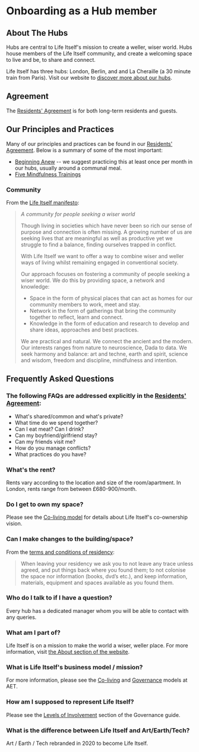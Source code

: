 # Onboarding as a Hub member 

## About The Hubs

Hubs are central to Life Itself's mission to create a weller, wiser world. Hubs house members of the Life Itself community, and create a welcoming space to live and be, to share and connect. 

Life Itself has three hubs: London, Berlin, and and La Cheraille (a 30 minute train from Paris). Visit our website to [discover more about our hubs](https://lifeitself.us/hubs/). 

## Agreement

The [Residents' Agreement](./agreement/) is for both long-term residents and guests.

## Our Principles and Practices

Many of our principles and practices can be found in our [Residents' Agreement](./hubs/agreement/). Below is a summary of some of the most important:

* [Beginning Anew][ba] -- we suggest practicing this at least once per month in our hubs, usually around a communal meal. 
* [Five Mindfulness Trainings][5mt]

[ba]: /beginning-anew/
[5mt]: /five-mindfulness-trainings/

### Community

From the [Life Itself manifesto](https://lifeitself.us/manifesto/):

>_A community for people seeking a wiser world_
>
>Though living in societies which have never been so rich our sense of purpose and connection is often missing. A growing number of us are seeking lives that are meaningful as well as productive yet we struggle to find a balance, finding ourselves trapped in conflict.
>
>With Life Itself we want to offer a way to combine wiser and weller ways of living whilst remaining engaged in conventional society.
>
>Our approach focuses on fostering a community of people seeking a wiser world. We do this by providing space, a network and knowledge: 
>* Space in the form of physical places that can act as homes for our community members to work, meet and stay. 
>* Network in the form of gatherings that bring the community together to reflect, learn and connect. 
>* Knowledge in the form of education and research to develop and share ideas, approaches and best practices.
>
>We are practical and natural. We connect the ancient and the modern. Our interests ranges from nature to neuroscience, Dada to data. We seek harmony and balance: art and techne, earth and spirit, science and wisdom, freedom and discipline, mindfulness and intention. 


## Frequently Asked Questions

### The following FAQs are addressed explicitly in the [Residents' Agreement](https://tao.lifeitself.us/agreement/):

* What's shared/common and what's private? 
* What time do we spend together? 
* Can I eat meat? Can I drink?
* Can my boyfriend/girlfriend stay?
* Can my friends visit me?
* How do you manage conflicts?
* What practices do you have?

### What's the rent?

Rents vary according to the location and size of the room/apartment. In London, rents range from between £680-900/month. 

### Do I get to own my space?

Please see the [Co-living model](https://tao.lifeitself.us/coliving) for details about Life Itself's co-ownership vision. 

### Can I make changes to the building/space?

From the [terms and conditions of residency](https://artearthtech.com/hubs/apply/):
>When leaving your residency we ask you to not leave any trace unless agreed, and put things back where you found them; to not colonise the space nor information (books, dvd’s etc.), and keep information, materials, equipment and spaces available as you found them.

### Who do I talk to if I have a question?

Every hub has a dedicated manager whom you will be able to contact with any queries. 

### What am I part of?

Life Itself is on a mission to make the world a wiser, weller place. For more information, visit [the About section of the website](https://lifeitself.us/about). 

### What is Life Itself's business model / mission?

For more information, please see the [Co-living](https://tao.lifeitself.us/coliving) and [Governance](https://tao.lifeitself.us/governance) models at AET.

### How am I supposed to represent Life Itself? 

Please see the [Levels of Involvement](https://tao.lifeitself.us/governance/#levels-of-involvement) section of the Governance guide.

### What is the difference between Life Itself and Art/Earth/Tech?

Art / Earth / Tech rebranded in 2020 to become Life Itself.